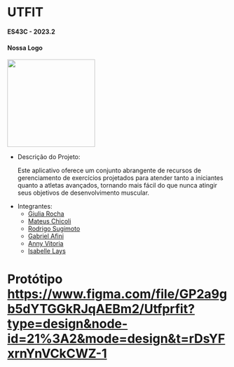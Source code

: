 # UTFIT
**ES43C - 2023.2**

#### Nossa Logo

<img src="https://github.com/Giulia-Rocha/UTFIT-ES43C-2023.2/assets/135267270/54a278ef-c39d-42c2-8bc0-de6d43502587"  width="200"/>

- Descrição do Projeto: 

  Este aplicativo oferece um conjunto abrangente de recursos de gerenciamento de exercícios projetados para atender tanto a iniciantes 
    quanto a atletas avançados, tornando mais fácil do que nunca atingir seus objetivos de desenvolvimento muscular.


* Integrantes:
    * [Giulia Rocha](https://github.com/Giulia-Rocha)
    * [Mateus Chicoli](https://github.com/MChicoli)
    * [Rodrigo Sugimoto](https://github.com/RodrigoSugimoto)
    * [Gabriel Afini](https://github.com/AzumaNoDoragon)
    * [Anny Vitoria](https://github.com/Annyyzinha)
    * [Isabelle Lays](https://github.com/zabelelays)


# Protótipo https://www.figma.com/file/GP2a9gb5dYTGGkRJqAEBm2/Utfprfit?type=design&node-id=21%3A2&mode=design&t=rDsYFxrnYnVCkCWZ-1



                      
